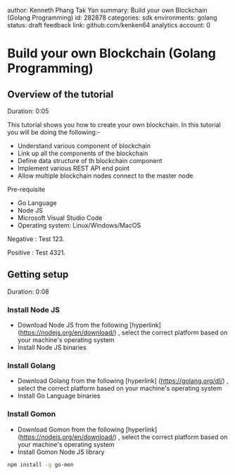 author:            Kenneth Phang Tak Yan
summary:           Build your own Blockchain (Golang Programming)
id:                282878
categories:        sdk
environments:      golang
status:            draft
feedback link:     github.com/kenken64
analytics account: 0

# Build your own Blockchain (Golang Programming)

## Overview of the tutorial
Duration: 0:05

This tutorial shows you how to create your own blockchain. In this tutorial you will be doing the following:-

* Understand various component of blockchain
* Link up all the components of the blockchain
* Define data structure of th blockchain component
* Implement various REST API end point
* Allow multiple blockchain nodes connect to the master node 

Pre-requisite

* Go Language
* Node JS
* Microsoft Visual Studio Code
* Operating system: Linux/Windows/MacOS

Negative
: Test 123. 

Positive
: Test 4321.

## Getting setup 
Duration: 0:08

### Install Node JS

* Download Node JS from the following [hyperlink] (https://nodejs.org/en/download/) , select the correct platform based on your machine's operating system
* Install Node JS binaries

### Install Golang 

* Download Golang from the following [hyperlink] (https://golang.org/dl/) , select the correct platform based on your machine's operating system
* Install Go Language binaries


### Install Gomon 

* Download Gomon from the following [hyperlink] (https://nodejs.org/en/download/) , select the correct platform based on your machine's operating system
* Install Gomon Node JS library

``` bash
npm install -g go-mon
```

